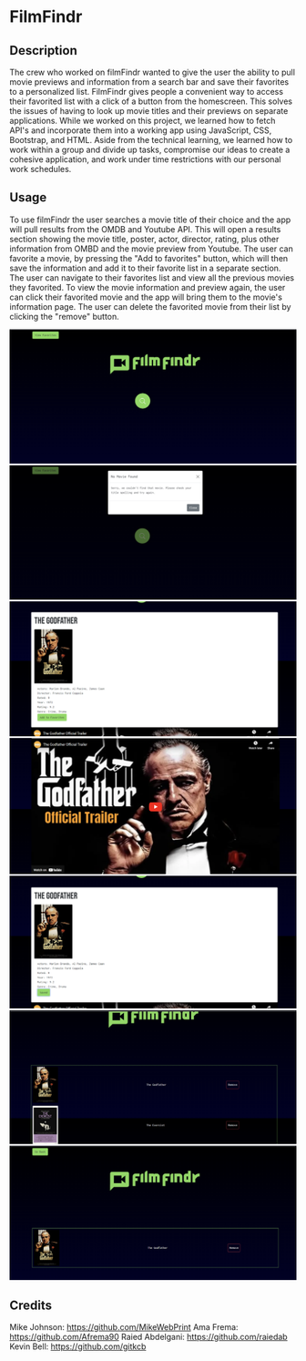 # FilmFindr

## Description
The crew who worked on filmFindr wanted to give the user the ability to pull movie previews and information from a search bar and save their favorites to a personalized list. FilmFindr gives people a convenient way to access their favorited list with a click of a button from the homescreen. This solves the issues of having to look up movie titles and their previews on separate applications. While we worked on this project, we learned how to fetch API's and incorporate them into a working app using JavaScript, CSS, Bootstrap, and HTML. Aside from the technical learning, we learned how to work within a group and divide up tasks, compromise our ideas to create a cohesive application, and work under time restrictions with our personal work schedules. 

## Usage

To use filmFindr the user searches a movie title of their choice and the app will pull results from the OMDB and Youtube API. This will open a results section showing the movie title, poster, actor, director, rating, plus other information from OMBD and the movie preview from Youtube. The user can favorite a movie, by pressing the "Add to favorites" button, which will then save the information and add it to their favorite list in a separate section. The user can navigate to their favorites list and view all the previous movies they favorited. To view the movie information and preview again, the user can click their favorited movie and the app will bring them to the movie's information page. The user can delete the favorited movie from their list by clicking the "remove" button. 

![Main screen of filmFindr](assets/images/main-screen.png)
![Invalid search modal](assets/images/invalid-search.png)
![Search results from the OMDB API](assets/images/search-results.png)
![Movie preview from the Youtube API](assets/images/video.png)
![Shows the movie being saved to favorites](assets/images/saved-favorite.png)
![Favorite list](assets/images/favorites-list.png)
![Favorite Removed from list](assets/images/favorite-removed.png)

## Credits

Mike Johnson: https://github.com/MikeWebPrint
Ama Frema: https://github.com/Afrema90
Raied Abdelgani: https://github.com/raiedab
Kevin Bell: https://github.com/gitkcb

